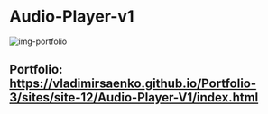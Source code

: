 # Audio-Player-v1

![img-portfolio](https://user-images.githubusercontent.com/56477695/166143920-a62872c3-3324-4eac-be12-b7e5d9fa0a40.jpg)

## Portfolio: https://vladimirsaenko.github.io/Portfolio-3/sites/site-12/Audio-Player-V1/index.html
